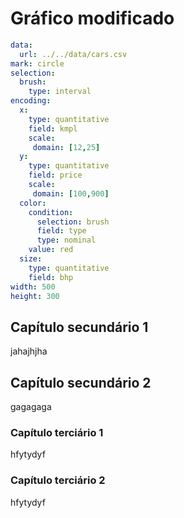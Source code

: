 # Gráfico modificado

```yaml chart
data:
  url: ../../data/cars.csv
mark: circle
selection:
  brush:
    type: interval
encoding:
  x:
    type: quantitative
    field: kmpl
    scale:
     domain: [12,25]
  y:
    type: quantitative
    field: price
    scale:
     domain: [100,900]
  color:
    condition:
      selection: brush
      field: type
      type: nominal
    value: red
  size:
    type: quantitative
    field: bhp
width: 500
height: 300
```

## Capítulo secundário 1

jahajhjha

## Capítulo secundário 2

gagagaga

### Capítulo terciário 1
hfytydyf

### Capítulo terciário 2
hfytydyf